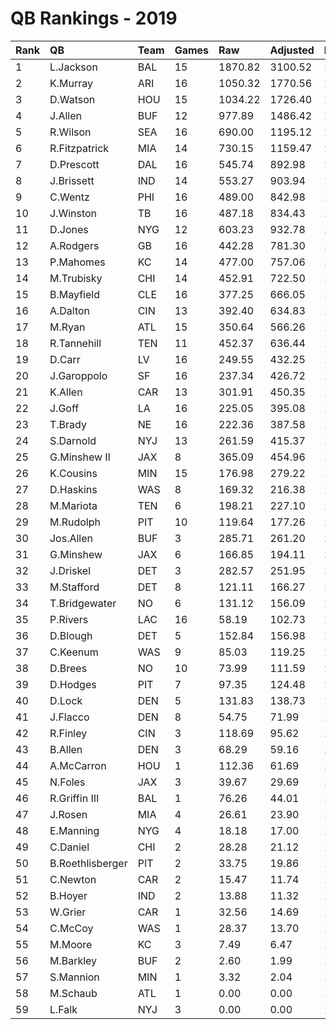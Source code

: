 # QB Rankings - 2019

| Rank | QB               | Team | Games | Raw     | Adjusted | Difficulty | Avg/Game | Normalized |
| :----| :----------------| :----| :-----| :-------| :--------| :----------| :--------| :----------|
| 1    | L.Jackson        | BAL  | 15    | 1870.82 | 3100.52  | 1.000      | 206.70   | 132.54     |
| 2    | K.Murray         | ARI  | 16    | 1050.32 | 1770.56  | 1.000      | 110.66   | 93.09      |
| 3    | D.Watson         | HOU  | 15    | 1034.22 | 1726.40  | 1.000      | 115.09   | 90.31      |
| 4    | J.Allen          | BUF  | 12    | 977.89  | 1486.42  | 1.000      | 123.87   | 79.03      |
| 5    | R.Wilson         | SEA  | 16    | 690.00  | 1195.12  | 1.000      | 74.70    | 74.94      |
| 6    | R.Fitzpatrick    | MIA  | 14    | 730.15  | 1159.47  | 1.000      | 82.82    | 71.92      |
| 7    | D.Prescott       | DAL  | 16    | 545.74  | 892.98   | 1.000      | 55.81    | 65.42      |
| 8    | J.Brissett       | IND  | 14    | 553.27  | 903.94   | 1.000      | 64.57    | 64.28      |
| 9    | C.Wentz          | PHI  | 16    | 489.00  | 842.98   | 1.000      | 52.69    | 63.84      |
| 10   | J.Winston        | TB   | 16    | 487.18  | 834.43   | 1.000      | 52.15    | 63.57      |
| 11   | D.Jones          | NYG  | 12    | 603.23  | 932.78   | 1.000      | 77.73    | 63.47      |
| 12   | A.Rodgers        | GB   | 16    | 442.28  | 781.30   | 1.000      | 48.83    | 61.89      |
| 13   | P.Mahomes        | KC   | 14    | 477.00  | 757.06   | 1.000      | 54.08    | 59.89      |
| 14   | M.Trubisky       | CHI  | 14    | 452.91  | 722.50   | 1.000      | 51.61    | 58.85      |
| 15   | B.Mayfield       | CLE  | 16    | 377.25  | 666.05   | 1.000      | 41.63    | 58.26      |
| 16   | A.Dalton         | CIN  | 13    | 392.40  | 634.83   | 1.000      | 48.83    | 55.68      |
| 17   | M.Ryan           | ATL  | 15    | 350.64  | 566.26   | 1.000      | 37.75    | 54.66      |
| 18   | R.Tannehill      | TEN  | 11    | 452.37  | 636.44   | 1.000      | 57.86    | 54.53      |
| 19   | D.Carr           | LV   | 16    | 249.55  | 432.25   | 1.000      | 27.02    | 50.89      |
| 20   | J.Garoppolo      | SF   | 16    | 237.34  | 426.72   | 1.000      | 26.67    | 50.71      |
| 21   | K.Allen          | CAR  | 13    | 301.91  | 450.35   | 1.000      | 34.64    | 50.32      |
| 22   | J.Goff           | LA   | 16    | 225.05  | 395.08   | 1.000      | 24.69    | 49.71      |
| 23   | T.Brady          | NE   | 16    | 222.36  | 387.58   | 1.000      | 24.22    | 49.48      |
| 24   | S.Darnold        | NYJ  | 13    | 261.59  | 415.37   | 1.000      | 31.95    | 49.31      |
| 25   | G.Minshew II     | JAX  | 8     | 365.09  | 454.96   | 1.000      | 56.87    | 48.13      |
| 26   | K.Cousins        | MIN  | 15    | 176.98  | 279.22   | 1.000      | 18.61    | 45.84      |
| 27   | D.Haskins        | WAS  | 8     | 169.32  | 216.38   | 1.000      | 27.05    | 42.43      |
| 28   | M.Mariota        | TEN  | 6     | 198.21  | 227.10   | 1.000      | 37.85    | 42.09      |
| 29   | M.Rudolph        | PIT  | 10    | 119.64  | 177.26   | 1.000      | 17.73    | 41.89      |
| 30   | Jos.Allen        | BUF  | 3     | 285.71  | 261.20   | 1.000      | 87.07    | 41.47      |
| 31   | G.Minshew        | JAX  | 6     | 166.85  | 194.11   | 1.000      | 32.35    | 41.39      |
| 32   | J.Driskel        | DET  | 3     | 282.57  | 251.95   | 1.000      | 83.98    | 41.32      |
| 33   | M.Stafford       | DET  | 8     | 121.11  | 166.27   | 1.000      | 20.78    | 41.23      |
| 34   | T.Bridgewater    | NO   | 6     | 131.12  | 156.09   | 1.000      | 26.02    | 40.58      |
| 35   | P.Rivers         | LAC  | 16    | 58.19   | 102.73   | 1.000      | 6.42     | 40.49      |
| 36   | D.Blough         | DET  | 5     | 152.84  | 156.98   | 1.000      | 31.40    | 40.36      |
| 37   | C.Keenum         | WAS  | 9     | 85.03   | 119.25   | 1.000      | 13.25    | 40.24      |
| 38   | D.Brees          | NO   | 10    | 73.99   | 111.59   | 1.000      | 11.16    | 40.17      |
| 39   | D.Hodges         | PIT  | 7     | 97.35   | 124.48   | 1.000      | 17.78    | 40.07      |
| 40   | D.Lock           | DEN  | 5     | 131.83  | 138.73   | 1.000      | 27.75    | 40.00      |
| 41   | J.Flacco         | DEN  | 8     | 54.75   | 71.99    | 1.000      | 9.00     | 38.98      |
| 42   | R.Finley         | CIN  | 3     | 118.69  | 95.62    | 1.000      | 31.87    | 38.80      |
| 43   | B.Allen          | DEN  | 3     | 68.29   | 59.16    | 1.000      | 19.72    | 38.21      |
| 44   | A.McCarron       | HOU  | 1     | 112.36  | 61.69    | 1.000      | 61.69    | 37.90      |
| 45   | N.Foles          | JAX  | 3     | 39.67   | 29.69    | 1.000      | 9.90     | 37.73      |
| 46   | R.Griffin III    | BAL  | 1     | 76.26   | 44.01    | 1.000      | 44.01    | 37.71      |
| 47   | J.Rosen          | MIA  | 4     | 26.61   | 23.90    | 1.000      | 5.98     | 37.69      |
| 48   | E.Manning        | NYG  | 4     | 18.18   | 17.00    | 1.000      | 4.25     | 37.56      |
| 49   | C.Daniel         | CHI  | 2     | 28.28   | 21.12    | 1.000      | 10.56    | 37.54      |
| 50   | B.Roethlisberger | PIT  | 2     | 33.75   | 19.86    | 1.000      | 9.93     | 37.53      |
| 51   | C.Newton         | CAR  | 2     | 15.47   | 11.74    | 1.000      | 5.87     | 37.42      |
| 52   | B.Hoyer          | IND  | 2     | 13.88   | 11.32    | 1.000      | 5.66     | 37.41      |
| 53   | W.Grier          | CAR  | 1     | 32.56   | 14.69    | 1.000      | 14.69    | 37.41      |
| 54   | C.McCoy          | WAS  | 1     | 28.37   | 13.70    | 1.000      | 13.70    | 37.40      |
| 55   | M.Moore          | KC   | 3     | 7.49    | 6.47     | 1.000      | 2.16     | 37.36      |
| 56   | M.Barkley        | BUF  | 2     | 2.60    | 1.99     | 1.000      | 1.00     | 37.28      |
| 57   | S.Mannion        | MIN  | 1     | 3.32    | 2.04     | 1.000      | 2.04     | 37.28      |
| 58   | M.Schaub         | ATL  | 1     | 0.00    | 0.00     | 1.000      | 0.00     | 37.25      |
| 59   | L.Falk           | NYJ  | 3     | 0.00    | 0.00     | 1.000      | 0.00     | 37.25      |

